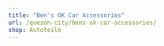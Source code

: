 ```yaml
---
title: "Ben's OK Car Accessories"
url: /quezon-city/bens-ok-car-accessories/
shop: Autoteile
---
```

